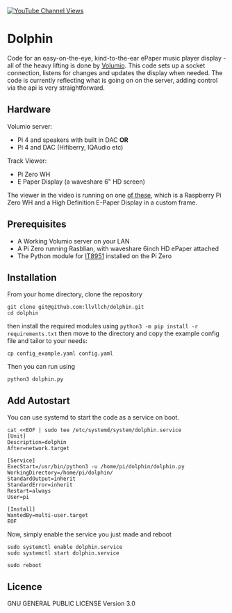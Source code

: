 [![YouTube Channel Views](https://img.shields.io/youtube/channel/views/UCz5BOU9J9pB_O0B8-rDjCWQ?label=YouTube&style=social)](https://www.youtube.com/channel/UCz5BOU9J9pB_O0B8-rDjCWQ)

# Dolphin
Code for an easy-on-the-eye, kind-to-the-ear ePaper music player display - all of the heavy lifting is done by [Volumio](https://github.com/volumio/Volumio2). This code sets up a socket connection, listens for changes and updates the display when needed. The code is currently reflecting what is going on on the server, adding control via the api is very straightforward.

## Hardware
Volumio server:
- Pi 4 and speakers with built in DAC **OR**
- Pi 4 and DAC (Hifiberry, IQAudio etc)

Track Viewer:
- Pi Zero WH
- E Paper Display (a waveshare 6" HD screen)

The viewer in the video is running on one [of these](https://www.veeb.ch/store/p/tickerxl), which is a Raspberry Pi Zero WH and a High Definition E-Paper Display in a custom frame.

## Prerequisites
- A Working Volumio server on your LAN
- A Pi Zero running Rasblian, with waveshare 6inch HD ePaper attached
- The Python module for [IT8951](https://github.com/GregDMeyer/IT8951) installed on the Pi Zero

## Installation 

From your home directory, clone the repository 

```
git clone git@github.com:llvllch/dolphin.git
cd dolphin
```

then install the required modules using `python3 -m pip install -r requirements.txt` then 
move to the directory and copy the example config file and tailor to your needs:
```
cp config_example.yaml config.yaml
```
Then you can run using
```
python3 dolphin.py
```

## Add Autostart

You can use systemd to start the code as a service on boot.

```
cat <<EOF | sudo tee /etc/systemd/system/dolphin.service
[Unit]
Description=dolphin
After=network.target

[Service]
ExecStart=/usr/bin/python3 -u /home/pi/dolphin/dolphin.py
WorkingDirectory=/home/pi/dolphin/
StandardOutput=inherit
StandardError=inherit
Restart=always
User=pi

[Install]
WantedBy=multi-user.target
EOF
```
Now, simply enable the service you just made and reboot
```  
sudo systemctl enable dolphin.service
sudo systemctl start dolphin.service

sudo reboot
```
## Licence

GNU GENERAL PUBLIC LICENSE Version 3.0
 
